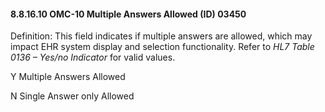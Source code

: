 #### 8.8.16.10 OMC-10 Multiple Answers Allowed (ID) 03450

Definition: This field indicates if multiple answers are allowed, which may impact EHR system display and selection functionality. Refer to _HL7 Table 0136 – Yes/no Indicator_ for valid values.

Y Multiple Answers Allowed

N Single Answer only Allowed
